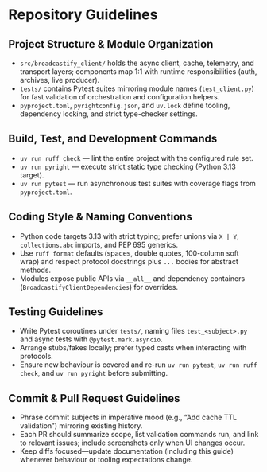 # Repository Guidelines

## Project Structure & Module Organization

- `src/broadcastify_client/` holds the async client, cache, telemetry, and transport layers; components map 1:1 with runtime responsibilities (auth, archives, live producer).
- `tests/` contains Pytest suites mirroring module names (`test_client.py`) for fast validation of orchestration and configuration helpers.
- `pyproject.toml`, `pyrightconfig.json`, and `uv.lock` define tooling, dependency locking, and strict type-checker settings.

## Build, Test, and Development Commands

- `uv run ruff check` — lint the entire project with the configured rule set.
- `uv run pyright` — execute strict static type checking (Python 3.13 target).
- `uv run pytest` — run asynchronous test suites with coverage flags from `pyproject.toml`.

## Coding Style & Naming Conventions

- Python code targets 3.13 with strict typing; prefer unions via `X | Y`, `collections.abc` imports, and PEP 695 generics.
- Use `ruff format` defaults (spaces, double quotes, 100-column soft wrap) and respect protocol docstrings plus `...` bodies for abstract methods.
- Modules expose public APIs via `__all__` and dependency containers (`BroadcastifyClientDependencies`) for overrides.

## Testing Guidelines

- Write Pytest coroutines under `tests/`, naming files `test_<subject>.py` and async tests with `@pytest.mark.asyncio`.
- Arrange stubs/fakes locally; prefer typed casts when interacting with protocols.
- Ensure new behaviour is covered and re-run `uv run pytest`, `uv run ruff check`, and `uv run pyright` before submitting.

## Commit & Pull Request Guidelines

- Phrase commit subjects in imperative mood (e.g., “Add cache TTL validation”) mirroring existing history.
- Each PR should summarize scope, list validation commands run, and link to relevant issues; include screenshots only when UI changes occur.
- Keep diffs focused—update documentation (including this guide) whenever behaviour or tooling expectations change.
